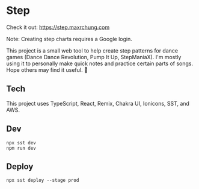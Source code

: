 # Step

Check it out: https://step.maxrchung.com

Note: Creating step charts requires a Google login.

This project is a small web tool to help create step patterns for dance games
(Dance Dance Revolution, Pump It Up, StepManiaX). I'm mostly using it to
personally make quick notes and practice certain parts of songs. Hope others may
find it useful. 🐸


## Tech

This project uses TypeScript, React, Remix, Chakra UI, Ionicons, SST, and AWS.

## Dev

```
npx sst dev
npm run dev
```

## Deploy

```
npx sst deploy --stage prod
```